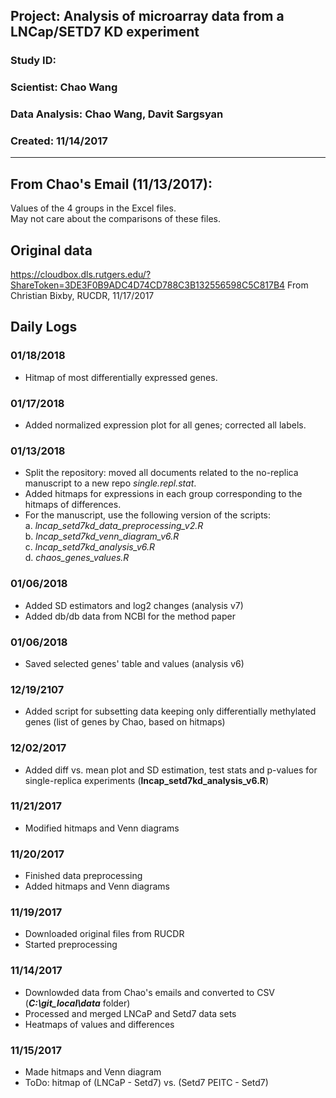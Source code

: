 ## Project: Analysis of microarray data from a LNCap/SETD7 KD experiment
### Study ID: 
### Scientist: Chao Wang
### Data Analysis: Chao Wang, Davit Sargsyan 
### Created: 11/14/2017 

---

## From Chao's Email (11/13/2017):
Values of the 4 groups in the Excel files.    
May not care about the comparisons of these files.    

## Original data
https://cloudbox.dls.rutgers.edu/?ShareToken=3DE3F0B9ADC4D74CD788C3B132556598C5C817B4
From Christian Bixby, RUCDR, 11/17/2017

## Daily Logs
### 01/18/2018
* Hitmap of most differentially expressed genes.

### 01/17/2018
* Added normalized expression plot for all genes; corrected all labels.

### 01/13/2018
* Split the repository: moved all documents related to the no-replica manuscript to a new repo *single.repl.stat*.        
* Added hitmaps for expressions in each group corresponding to the hitmaps of differences.    
* For the manuscript, use the following version of the scripts:    
a. *lncap_setd7kd_data_preprocessing_v2.R*    
b. *lncap_setd7kd_venn_diagram_v6.R*    
c. *lncap_setd7kd_analysis_v6.R*    
d. *chaos_genes_values.R*

### 01/06/2018
* Added SD estimators and log2 changes (analysis v7)   
* Added db/db data from NCBI for the method paper

### 01/06/2018
* Saved selected genes' table and values (analysis v6)

### 12/19/2107
* Added script for subsetting data  keeping only differentially methylated genes (list of genes by Chao, based on hitmaps)

### 12/02/2017
* Added diff vs. mean plot and SD estimation, test stats and p-values for single-replica experiments (**lncap_setd7kd_analysis_v6.R**)

### 11/21/2017
* Modified hitmaps and Venn diagrams

### 11/20/2017
* Finished data preprocessing    
* Added hitmaps and Venn diagrams

### 11/19/2017
* Downloaded original files from RUCDR    
* Started preprocessing

### 11/14/2017
* Downlowded data from Chao's emails and converted to CSV (***C:\git_local\data*** folder)    
* Processed and merged LNCaP and Setd7 data sets    
* Heatmaps of values and differences

### 11/15/2017
* Made hitmaps and Venn diagram    
* ToDo: hitmap of (LNCaP - Setd7) vs. (Setd7 PEITC - Setd7)
